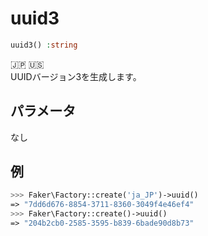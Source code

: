 # uuid3
```php
uuid3() :string
```
:jp: :us:  
UUIDバージョン3を生成します。

## パラメータ
なし

## 例
```php
>>> Faker\Factory::create('ja_JP')->uuid()
=> "7dd6d676-8854-3711-8360-3049f4e46ef4"
>>> Faker\Factory::create()->uuid()
=> "204b2cb0-2585-3595-b839-6bade90d8b73"
```
